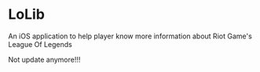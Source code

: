 # LoLib

An iOS application to help player know more information about Riot Game's League Of Legends

Not update anymore!!!
